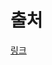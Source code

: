
# 출처
[링크]([http://forensic-proof.com/](https://www.youtube.com/redirect?event=video_description&redir_token=QUFFLUhqbTFNQS1IaHZTckRtLTM1WEtMbTB3WG9QX3J0d3xBQ3Jtc0tuZ3BwYWpjbDUtZzkwQ0ZMMWlESVVCaXdocVlhVUtyM21NTHhkQjZmV3BOZXVPZktJZzJ6Ym44VVZwV3NGOWUxMWVZb3FaQWNoNzBXV1VQSXlpUGlmQVpDQ0dTTk82WGV6RlB0aUFCSmI5LTdOb1lBcw&q=http%3A%2F%2Fforensic-proof.com%2F&v=HoBj9D-wcL4))
